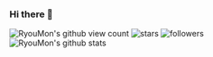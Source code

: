 ### Hi there 👋

<!--
**RyouMon/RyouMon** is a ✨ _special_ ✨ repository because its `README.md` (this file) appears on your GitHub profile.

Here are some ideas to get you started:

- 🔭 I’m currently working on ...
- 🌱 I’m currently learning ...
- 👯 I’m looking to collaborate on ...
- 🤔 I’m looking for help with ...
- 💬 Ask me about ...
- 📫 How to reach me: ...
- 😄 Pronouns: ...
- ⚡ Fun fact: ...
-->
![RyouMon's github view count](https://komarev.com/ghpvc/?username=RyouMon) ![stars](https://img.shields.io/github/stars/RyouMon?style=social) ![followers](https://img.shields.io/github/followers/RyouMon?color=%23ff4a4a&logoColor=%23fff&style=plastic)
![RyouMon's github stats](https://github-readme-stats.vercel.app/api?username=RyouMon&show_icons=true&theme=radical)
